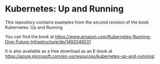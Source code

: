 # Kubernetes: Up and Running

This repository contains examples from the second revision of the book Kubernetes: Up and Running

You can find the book at https://www.amazon.com/Kubernetes-Running-Dive-Future-Infrastructure/dp/1492046531

It is also available as a free download as an E-book at https://azure.microsoft.com/en-us/resources/kubernetes-up-and-running/
